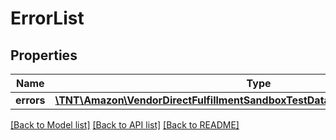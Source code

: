 # ErrorList

## Properties
Name | Type | Description | Notes
------------ | ------------- | ------------- | -------------
**errors** | [**\TNT\Amazon\VendorDirectFulfillmentSandboxTestData\V20211028\Model\Error[]**](Error.md) |  | 

[[Back to Model list]](../README.md#documentation-for-models) [[Back to API list]](../README.md#documentation-for-api-endpoints) [[Back to README]](../README.md)



